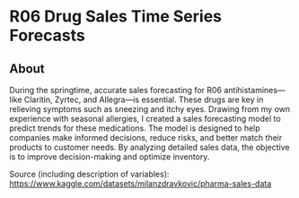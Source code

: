 # R06 Drug Sales Time Series Forecasts
## About

During the springtime, accurate sales forecasting for R06 antihistamines—like Claritin, Zyrtec, and Allegra—is essential. These drugs are key in relieving symptoms such as sneezing and itchy eyes. Drawing from my own experience with seasonal allergies, I created a sales forecasting model to predict trends for these medications. The model is designed to help companies make informed decisions, reduce risks, and better match their products to customer needs. By analyzing detailed sales data, the objective is to improve decision-making and optimize inventory.

Source (including description of variables): https://www.kaggle.com/datasets/milanzdravkovic/pharma-sales-data 

